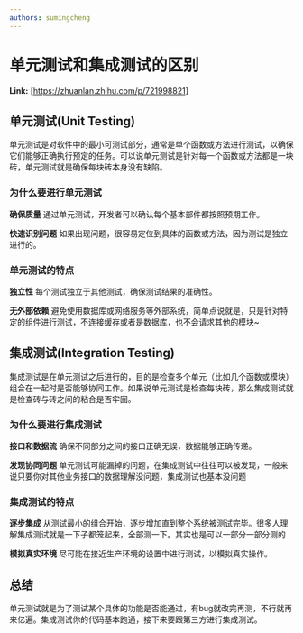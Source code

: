 ```yaml
---
authors: sumingcheng
---
```

# 单元测试和集成测试的区别



 **Link:** [https://zhuanlan.zhihu.com/p/721998821]

## 单元测试(Unit Testing)  

单元测试是对软件中的最小可测试部分，通常是单个函数或方法进行测试，以确保它们能够正确执行预定的任务。可以说单元测试是针对每一个函数或方法都是一块砖，单元测试就是确保每块砖本身没有缺陷。

### 为什么要进行单元测试  

**确保质量** 通过单元测试，开发者可以确认每个基本部件都按照预期工作。

**快速识别问题** 如果出现问题，很容易定位到具体的函数或方法，因为测试是独立进行的。

### 单元测试的特点  

**独立性** 每个测试独立于其他测试，确保测试结果的准确性。

**无外部依赖** 避免使用数据库或网络服务等外部系统，简单点说就是，只是针对特定的组件进行测试，不连接缓存或者是数据库，也不会请求其他的模块~

## 集成测试(Integration Testing)  

集成测试是在单元测试之后进行的，目的是检查多个单元（比如几个函数或模块）组合在一起时是否能够协同工作。如果说单元测试是检查每块砖，那么集成测试就是检查砖与砖之间的粘合是否牢固。

### 为什么要进行集成测试  

**接口和数据流** 确保不同部分之间的接口正确无误，数据能够正确传递。

**发现协同问题** 单元测试可能漏掉的问题，在集成测试中往往可以被发现，一般来说只要你对其他业务接口的数据理解没问题，集成测试也基本没问题

### 集成测试的特点  

**逐步集成** 从测试最小的组合开始，逐步增加直到整个系统被测试完毕。很多人理解集成测试就是一下子都笼起来，全部测一下。其实也是可以一部分一部分测的

**模拟真实环境** 尽可能在接近生产环境的设置中进行测试，以模拟真实操作。

## 总结  

单元测试就是为了测试某个具体的功能是否能通过，有bug就改完再测，不行就再来亿遍。集成测试你的代码基本跑通，接下来要跟第三方进行集成测试。

